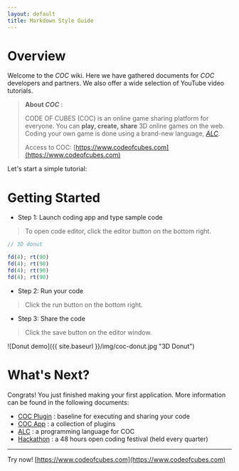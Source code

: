 ```yaml
---
layout: default
title: Markdown Style Guide
---
```


# Overview 
Welcome to the _COC_ wiki. Here we have gathered documents for _COC_ developers and partners.
We also offer a wide selection of YouTube video tutorials.

> **About _COC_** : 
> 
> CODE OF CUBES (COC) is an online game sharing platform for everyone.
> You can **play, create, share** 3D online games on the web.
> Coding your own game is done using a brand-new language, [_ALC_](p/alc-1.0-white-paper).
> 
> Access to COC: [https://www.codeofcubes.com](https://www.codeofcubes.com)

Let's start a simple tutorial:

# Getting Started

* Step 1: Launch coding app and type sample code

> To open code editor, click the editor button on the bottom right.

```javascript
// 3D donut

fd(4); rt(90)
fd(4); rt(90)
fd(4); rt(90)
fd(4); rt(90)
```

* Step 2: Run your code

> Click the run button on the bottom right.

* Step 3: Share the code

> Click the save button on the editor window. 

![Donut demo]({{ site.baseurl }}/img/coc-donut.jpg "3D Donut")

# What's Next?

Congrats! You just finished making your first application.
More information can be found in the following documents:

* [COC Plugin](p/coc-plugin) : baseline for executing and sharing your code
* [COC App](p/coc-app) : a collection of plugins
* [ALC](p/alc-1.0-white-paper) : a programming language for COC
* [Hackathon](p/hackathon) : a 48 hours open coding festival (held every quarter)

---

Try now! [https://www.codeofcubes.com](https://www.codeofcubes.com)
